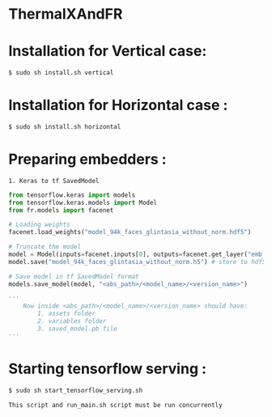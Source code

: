 # ThermalXAndFR
# Installation for Vertical case:
```bash
$ sudo sh install.sh vertical 
```
# Installation for Horizontal case :	
```bash 
$ sudo sh install.sh horizontal 
```

# Preparing embedders :
	1. Keras to tf SavedModel
```python
from tensorflow.keras import models
from tensorflow.keras.models import Model
from fr.models import facenet

# Loading weights
facenet.load_weights("model_94k_faces_glintasia_without_norm.hdf5")

# Truncate the model
model = Model(inputs=facenet.inputs[0], outputs=facenet.get_layer("emb_output").output)
model.save("model_94k_faces_glintasia_without_norm.h5") # store to hdf5 format

# Save model in tf SavedModel format
models.save_model(model, "<abs_path>/<model_name>/<version_name>")

'''
	Now inside <abs_path>/<model_name>/<version_name> should have:
		1. assets folder
		2. variables folder
		3. saved_model.pb file
'''
```

# Starting tensorflow serving :
```bash
$ sudo sh start_tensorflow_serving.sh 
```
	This script and run_main.sh script must be run concurrently
